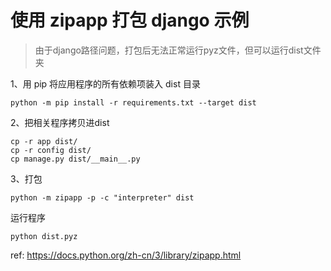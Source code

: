 # 使用 zipapp 打包 django 示例

> 由于django路径问题，打包后无法正常运行pyz文件，但可以运行dist文件夹

1、用 pip 将应用程序的所有依赖项装入 dist 目录

```
python -m pip install -r requirements.txt --target dist
```

2、把相关程序拷贝进dist

```
cp -r app dist/
cp -r config dist/
cp manage.py dist/__main__.py
```

3、打包

```
python -m zipapp -p -c "interpreter" dist
```

运行程序

```
python dist.pyz
```

ref: https://docs.python.org/zh-cn/3/library/zipapp.html
